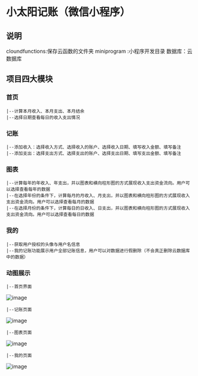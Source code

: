 # 小太阳记账（微信小程序）

## 说明
  cloundfunctions:保存云函数的文件夹
  miniprogram :小程序开发目录
  数据库：云数据库
  
## 项目四大模块
 ### 首页
    |--计算本月收入、本月支出、本月结余
    |--选择日期查看每日的收入支出情况

 ### 记账
    |--添加收入：选择收入方式、选择收入的账户、选择收入日期、填写收入金额、填写备注
    |--添加支出：选择支出方式、选择支出的账户、选择支出日期、填写支出金额、填写备注
 ### 图表
    |--计算每年的年收入、年支出，并以图表和横向柱形图的方式展现收入支出资金流向。用户可以选择查看每年的数据
    |--在选择年份的条件下，计算每月的月收入、月支出，并以图表和横向柱形图的方式展现收入支出资金流向。用户可以选择查看每月的数据
    |--在选择月份的条件下，计算每日的日收入、日支出，并以图表和横向柱形图的方式展现收入支出资金流向。用户可以选择查看每日的数据
  ### 我的
    |--获取用户授权的头像与用户名信息
    |--我的记账功能展示用户全部记账信息，用户可以对数据进行假删除（不会真正删除云数据库中的数据）
  ### 动图展示  
    |--首页界面
   ![image](https://github.com/ssyaaa/bookkpeeing/blob/master/gif/首页.gif)   
   
    |--记账页面
   ![image](https://github.com/ssyaaa/bookkpeeing/blob/master/gif/记账页.gif)   
   
    |--图表页面
   ![image](https://github.com/ssyaaa/elm/blob/master/gif/4.gif)
   
    |--我的页面
   ![image](https://github.com/ssyaaa/elm/blob/master/gif/5.gif)

